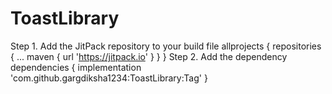 # ToastLibrary
Step 1. Add the JitPack repository to your build file
	allprojects {
		repositories {
			...
			maven { url 'https://jitpack.io' }
		}
	}
  Step 2. Add the dependency
  	dependencies {
	        implementation 'com.github.gargdiksha1234:ToastLibrary:Tag'
	}
